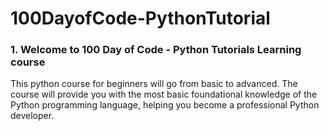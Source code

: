 # 100DayofCode-PythonTutorial
### 1. Welcome to 100 Day of Code - Python Tutorials Learning course 
This python course for beginners will go from basic to advanced. The course will provide you with the most basic foundational knowledge of the Python programming language, helping you become a professional Python developer. 
